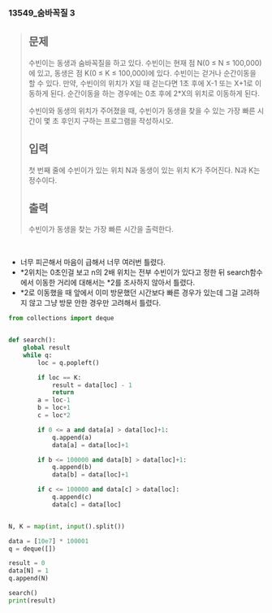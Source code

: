 ### 13549_숨바꼭질 3

> ## 문제
>
> 수빈이는 동생과 숨바꼭질을 하고 있다. 수빈이는 현재 점 N(0 ≤ N ≤ 100,000)에 있고, 동생은 점 K(0 ≤ K ≤ 100,000)에 있다. 수빈이는 걷거나 순간이동을 할 수 있다. 만약, 수빈이의 위치가 X일 때 걷는다면 1초 후에 X-1 또는 X+1로 이동하게 된다. 순간이동을 하는 경우에는 0초 후에 2*X의 위치로 이동하게 된다.
>
> 수빈이와 동생의 위치가 주어졌을 때, 수빈이가 동생을 찾을 수 있는 가장 빠른 시간이 몇 초 후인지 구하는 프로그램을 작성하시오.
>
> ## 입력
>
> 첫 번째 줄에 수빈이가 있는 위치 N과 동생이 있는 위치 K가 주어진다. N과 K는 정수이다.
>
> ## 출력
>
> 수빈이가 동생을 찾는 가장 빠른 시간을 출력한다.

<br>

- 너무 피곤해서 마음이 급해서 너무 여러번 틀렸다. 
- *2위치는 0초인걸 보고 n의 2배 위치는 전부 수빈이가 있다고 정한 뒤 search함수에서 이동한 거리에 대해서는 *2를 조사하지 않아서 틀렸다.
- *2로 이동했을 때 앞에서 이미 방문했던 시간보다 빠른 경우가 있는데 그걸 고려하지 않고 그냥 방문 안한 경우만 고려해서 틀렸다.

```python
from collections import deque


def search():
    global result
    while q:
        loc = q.popleft()

        if loc == K:
            result = data[loc] - 1
            return
        a = loc-1
        b = loc+1
        c = loc*2

        if 0 <= a and data[a] > data[loc]+1:
            q.append(a)
            data[a] = data[loc]+1

        if b <= 100000 and data[b] > data[loc]+1:
            q.append(b)
            data[b] = data[loc]+1

        if c <= 100000 and data[c] > data[loc]:
            q.append(c)
            data[c] = data[loc]


N, K = map(int, input().split())

data = [10e7] * 100001
q = deque([])

result = 0
data[N] = 1
q.append(N)

search()
print(result)
```

